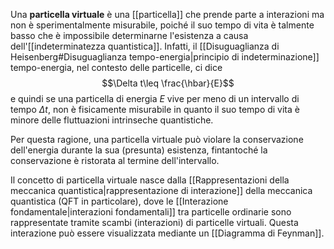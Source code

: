 Una **particella virtuale** è una [[particella]] che prende parte a interazioni ma non è sperimentalmente misurabile, poiché il suo tempo di vita è talmente basso che è impossibile determinarne l'esistenza a causa dell'[[indeterminatezza quantistica]]. Infatti, il [[Disuguaglianza di Heisenberg#Disuguaglianza tempo-energia|principio di indeterminazione]] tempo-energia, nel contesto delle particelle, ci dice
$$\Delta t\leq \frac{\hbar}{E}$$
e quindi se una particella di energia $E$ vive per meno di un intervallo di tempo $\Delta t$, non è fisicamente misurabile in quanto il suo tempo di vita è minore delle fluttuazioni intrinseche quantistiche.

Per questa ragione, una particella virtuale può violare la conservazione dell'energia durante la sua (presunta) esistenza, fintantoché la conservazione è ristorata al termine dell'intervallo.

Il concetto di particella virtuale nasce dalla [[Rappresentazioni della meccanica quantistica|rappresentazione di interazione]] della meccanica quantistica (QFT in particolare), dove le [[Interazione fondamentale|interazioni fondamentali]] tra particelle ordinarie sono rappresentate tramite scambi (interazioni) di particelle virtuali. Questa interazione può essere visualizzata mediante un [[Diagramma di Feynman]].
